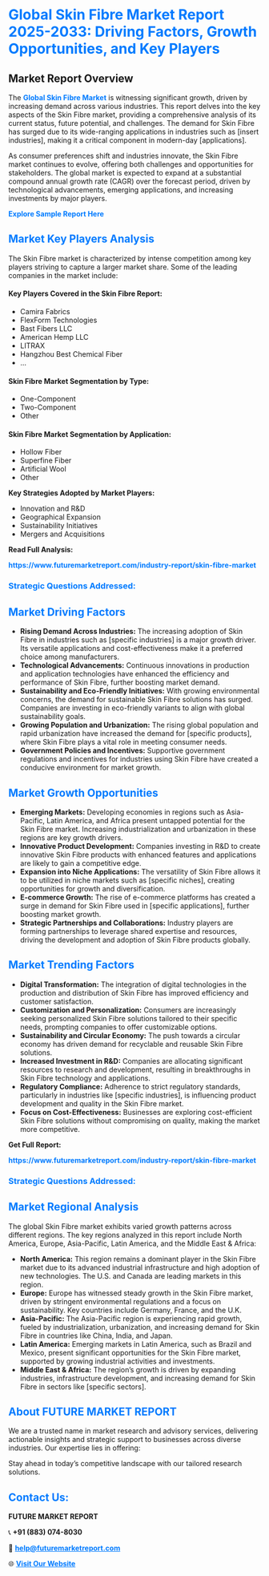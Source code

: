 <h1 style="color: #007BFF;">Global Skin Fibre Market Report 2025-2033: Driving Factors, Growth Opportunities, and Key Players</h1>

<section id="overview">
<h2>Market Report Overview</h2>
<p>The <a href="https://www.futuremarketreport.com/industry-report/skin-fibre-market" style="color: #007BFF; text-decoration: none;"><strong>Global Skin Fibre Market</strong></a> is witnessing significant growth, driven by increasing demand across various industries. This report delves into the key aspects of the Skin Fibre market, providing a comprehensive analysis of its current status, future potential, and challenges. The demand for Skin Fibre has surged due to its wide-ranging applications in industries such as [insert industries], making it a critical component in modern-day [applications].</p>
<p>As consumer preferences shift and industries innovate, the Skin Fibre market continues to evolve, offering both challenges and opportunities for stakeholders. The global market is expected to expand at a substantial compound annual growth rate (CAGR) over the forecast period, driven by technological advancements, emerging applications, and increasing investments by major players.</p>
</section>

<section id="overview">
<p><a href="https://www.futuremarketreport.com/request-sample/reportId=105827" style="color: #007BFF; text-decoration: none;"><strong>Explore Sample Report Here</strong></a></p>
</section>

<section id="key-players">
<h2 style="color: #007BFF;">Market Key Players Analysis</h2>
<p>The Skin Fibre market is characterized by intense competition among key players striving to capture a larger market share. Some of the leading companies in the market include:</p>
<h4>Key Players Covered in the Skin Fibre Report:</h4>
<ul><li>Camira Fabrics</li><li>FlexForm Technologies</li><li>Bast Fibers LLC</li><li>American Hemp LLC</li><li>LITRAX</li><li>Hangzhou Best Chemical Fiber</li><li>...</li></ul>
<h4>Skin Fibre Market Segmentation by Type:</h4>
<ul><li>One-Component</li><li>Two-Component</li><li>Other</li></ul>

<h4>Skin Fibre Market Segmentation by Application:</h4>
<ul><li>Hollow Fiber</li><li>Superfine Fiber</li><li>Artificial Wool</li><li>Other</li></ul>
<p><strong>Key Strategies Adopted by Market Players:</strong></p>
<ul>
<li>Innovation and R&D</li>
<li>Geographical Expansion</li>
<li>Sustainability Initiatives</li>
<li>Mergers and Acquisitions</li>
</ul>
</section>

<section>
<p><strong>Read Full Analysis: </strong></p><a href="https://www.futuremarketreport.com/industry-report/skin-fibre-market" style="color: #007BFF; text-decoration: none;"><strong>https://www.futuremarketreport.com/industry-report/skin-fibre-market</strong></a>
<h3 style="color: #007BFF;">Strategic Questions Addressed:</h3>
</section>

<section id="driving-factors">
<h2 style="color: #007BFF;">Market Driving Factors</h2>
<ul>
<li><strong>Rising Demand Across Industries:</strong> The increasing adoption of Skin Fibre in industries such as [specific industries] is a major growth driver. Its versatile applications and cost-effectiveness make it a preferred choice among manufacturers.</li>
<li><strong>Technological Advancements:</strong> Continuous innovations in production and application technologies have enhanced the efficiency and performance of Skin Fibre, further boosting market demand.</li>
<li><strong>Sustainability and Eco-Friendly Initiatives:</strong> With growing environmental concerns, the demand for sustainable Skin Fibre solutions has surged. Companies are investing in eco-friendly variants to align with global sustainability goals.</li>
<li><strong>Growing Population and Urbanization:</strong> The rising global population and rapid urbanization have increased the demand for [specific products], where Skin Fibre plays a vital role in meeting consumer needs.</li>
<li><strong>Government Policies and Incentives:</strong> Supportive government regulations and incentives for industries using Skin Fibre have created a conducive environment for market growth.</li>
</ul>
</section>

<section id="growth-opportunities">
<h2 style="color: #007BFF;">Market Growth Opportunities</h2>
<ul>
<li><strong>Emerging Markets:</strong> Developing economies in regions such as Asia-Pacific, Latin America, and Africa present untapped potential for the Skin Fibre market. Increasing industrialization and urbanization in these regions are key growth drivers.</li>
<li><strong>Innovative Product Development:</strong> Companies investing in R&D to create innovative Skin Fibre products with enhanced features and applications are likely to gain a competitive edge.</li>
<li><strong>Expansion into Niche Applications:</strong> The versatility of Skin Fibre allows it to be utilized in niche markets such as [specific niches], creating opportunities for growth and diversification.</li>
<li><strong>E-commerce Growth:</strong> The rise of e-commerce platforms has created a surge in demand for Skin Fibre used in [specific applications], further boosting market growth.</li>
<li><strong>Strategic Partnerships and Collaborations:</strong> Industry players are forming partnerships to leverage shared expertise and resources, driving the development and adoption of Skin Fibre products globally.</li>
</ul>
</section>

<section id="trending-factors">
<h2 style="color: #007BFF;">Market Trending Factors</h2>
<ul>
<li><strong>Digital Transformation:</strong> The integration of digital technologies in the production and distribution of Skin Fibre has improved efficiency and customer satisfaction.</li>
<li><strong>Customization and Personalization:</strong> Consumers are increasingly seeking personalized Skin Fibre solutions tailored to their specific needs, prompting companies to offer customizable options.</li>
<li><strong>Sustainability and Circular Economy:</strong> The push towards a circular economy has driven demand for recyclable and reusable Skin Fibre solutions.</li>
<li><strong>Increased Investment in R&D:</strong> Companies are allocating significant resources to research and development, resulting in breakthroughs in Skin Fibre technology and applications.</li>
<li><strong>Regulatory Compliance:</strong> Adherence to strict regulatory standards, particularly in industries like [specific industries], is influencing product development and quality in the Skin Fibre market.</li>
<li><strong>Focus on Cost-Effectiveness:</strong> Businesses are exploring cost-efficient Skin Fibre solutions without compromising on quality, making the market more competitive.</li>
</ul>
</section>

<section>
<p><strong>Get Full Report: </strong></p><a href="https://www.futuremarketreport.com/industry-report/skin-fibre-market" style="color: #007BFF; text-decoration: none;"><strong>https://www.futuremarketreport.com/industry-report/skin-fibre-market</strong></a>
<h3 style="color: #007BFF;">Strategic Questions Addressed:</h3>
</section>


<section id="regional-analysis">
<h2 style="color: #007BFF;">Market Regional Analysis</h2>
<p>The global Skin Fibre market exhibits varied growth patterns across different regions. The key regions analyzed in this report include North America, Europe, Asia-Pacific, Latin America, and the Middle East & Africa:</p>
<ul>
<li><strong>North America:</strong> This region remains a dominant player in the Skin Fibre market due to its advanced industrial infrastructure and high adoption of new technologies. The U.S. and Canada are leading markets in this region.</li>
<li><strong>Europe:</strong> Europe has witnessed steady growth in the Skin Fibre market, driven by stringent environmental regulations and a focus on sustainability. Key countries include Germany, France, and the U.K.</li>
<li><strong>Asia-Pacific:</strong> The Asia-Pacific region is experiencing rapid growth, fueled by industrialization, urbanization, and increasing demand for Skin Fibre in countries like China, India, and Japan.</li>
<li><strong>Latin America:</strong> Emerging markets in Latin America, such as Brazil and Mexico, present significant opportunities for the Skin Fibre market, supported by growing industrial activities and investments.</li>
<li><strong>Middle East & Africa:</strong> The region’s growth is driven by expanding industries, infrastructure development, and increasing demand for Skin Fibre in sectors like [specific sectors].</li>
</ul>
</section>

<footer>
<h2 style="color: #007BFF;">About FUTURE MARKET REPORT</h2>
<p>We are a trusted name in market research and advisory services, delivering actionable insights and strategic support to businesses across diverse industries. Our expertise lies in offering:</p>

<p>Stay ahead in today’s competitive landscape with our tailored research solutions.</p>

<h2 style="color: #007BFF;">Contact Us:</h2>
<p><strong>FUTURE MARKET REPORT</strong></p>
<p>📞 <strong>+91 (883) 074-8030</strong></p>
<p>📧 <strong><a href="mailto:help@futuremarketreport.com" style="color: #007BFF;">help@futuremarketreport.com</a></strong></p>
<p>🌐 <strong><a href="https://www.futuremarketreport.com/" style="color: #007BFF;">Visit Our Website</a></strong></p>
</footer>